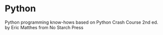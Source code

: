 # Python
Python programming know-hows based on Python Crash Course 2nd ed. by Eric Matthes from No Starch Press
